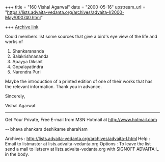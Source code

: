 +++
title = "160 Vishal Agarwal"
date = "2000-05-16"
upstream_url = "https://lists.advaita-vedanta.org/archives/advaita-l/2000-May/000740.html"

+++
[Archive link](https://lists.advaita-vedanta.org/archives/advaita-l/2000-May/000740.html)

Could members list some sources that give a bird's eye view of the life and
works of

1. Shankarananda
2. Balakrishnananda
3. Apayya Dikshit
4. Gopalayatindra
5. Narendra Puri

Maybe the introduction of a printed edition of one of their works that has
the relevant information. Thank you in advance.

Sincerely,

Vishal Agarwal
________________________________________________________________________
Get Your Private, Free E-mail from MSN Hotmail at http://www.hotmail.com

--
bhava shankara deshikame sharaNam

Archives : http://lists.advaita-vedanta.org/archives/advaita-l.html
Help     : Email to listmaster at lists.advaita-vedanta.org
Options  : To leave the list send a mail to
           listserv at lists.advaita-vedanta.org with
           SIGNOFF ADVAITA-L in the body.

